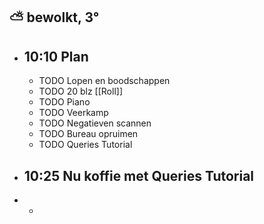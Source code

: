 ## ⛅ bewolkt, 3°
- ## 10:10 Plan
	- TODO Lopen en boodschappen
	- TODO 20 blz [[Roll]]
	- TODO Piano
	- TODO Veerkamp
	- TODO Negatieven scannen
	- TODO Bureau opruimen
	- TODO Queries  Tutorial
- ## 10:25 Nu koffie met Queries Tutorial
-
	-